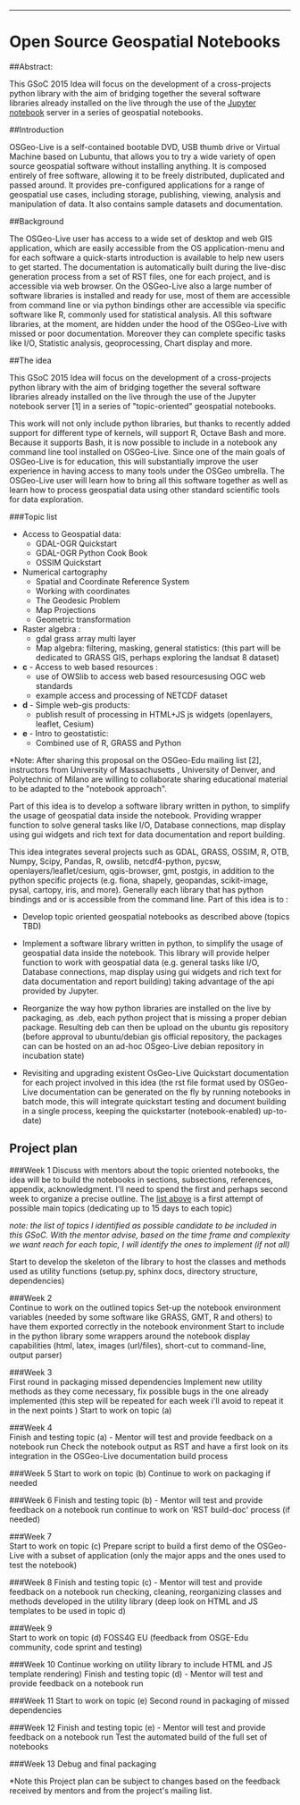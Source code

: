 

---

# Open Source Geospatial Notebooks

##Abstract:

   This GSoC 2015 Idea will focus on the development of a cross-projects python library with the aim of bridging together the several software libraries already installed on the live through the use of the  [Jupyter notebook](http://jupyter.org) server in a series of geospatial notebooks. 

##Introduction
  
  OSGeo-Live is a self-contained bootable DVD, USB thumb drive or Virtual Machine based on Lubuntu, that allows you to try a wide variety of open source geospatial software without installing anything. It is composed entirely of free software, allowing it to be freely distributed, duplicated and passed around. It provides pre-configured applications for a range of geospatial use cases, including storage, publishing, viewing, analysis and manipulation of data. It also contains sample datasets and documentation.
  

##Background
 
   The OSGeo-Live user has access to a wide set of desktop and web GIS application, which are easily accessible from the OS application-menu and for each software a quick-starts introduction is available to help new users to get started. 
   The documentation is automatically built during the live-disc generation process from a set of RST files, one for each project, and is accessible via web browser. 
   On the OSGeo-Live also a large number of software libraries is installed and ready for use, most of them are accessible from command line or via python bindings other are accessible via specific software like R, commonly used for statistical analysis. All this software libraries, at the  moment, are hidden under the hood of the OSGeo-Live with missed or poor documentation. Moreover they can complete specific tasks like I/O, Statistic analysis, geoprocessing, Chart display and more.
 
##The idea
  
  This GSoC 2015 Idea will focus on the development of a cross-projects python library with the aim of bridging together the several software libraries already installed on the live through the use of the Jupyter notebook server [1] in a series of "topic-oriented" geospatial notebooks.
 
  This work will not only include python libraries, but thanks to recently added support for different type of kernels, will support R, Octave Bash and more. Because it supports Bash, it is now possible to include in a notebook any command line tool installed on OSGeo-Live. Since one of the main goals of OSGeo-Live is for education, this will substantially improve the user experience in having access to many tools under the OSGeo umbrella. The OSGeo-Live user will learn how to bring all this software together as well as learn how to process geospatial data using other standard scientific tools for data exploration.
 

###Topic list
* Access to Geospatial data:
    * GDAL-OGR Quickstart
    * GDAL-OGR Python Cook Book
    * OSSIM Quickstart
* Numerical cartography
    * Spatial and Coordinate Reference System
    * Working with coordinates
    * The Geodesic Problem
    * Map Projections
    * Geometric transformation
* Raster algebra :
    * gdal grass array multi layer
    * Map algebra: filtering, masking, general statistics: (this part will be dedicated to GRASS GIS, perhaps exploring the landsat 8 dataset)
* **c** - Access to web based resources :
    * use of OWSlib to access web based resourcesusing OGC web standards
    * example access and processing of NETCDF dataset
* **d** - Simple web-gis products:
    * publish result of processing in HTML+JS  js widgets (openlayers, leaflet, Cesium)
* **e** - Intro to geostatistic:
    * Combined use of R, GRASS and Python 
 
*Note: After sharing this proposal on the OSGeo-Edu mailing list [2], instructors from University of Massachusetts ,  University of Denver, and Polytechnic of Milano are willing to collaborate sharing educational material to be adapted to the "notebook approach".
 
  Part of this idea is to develop a software library written in python, to simplify the usage of geospatial data inside the notebook. Providing wrapper function to solve general tasks like I/O, Database connections, map display using gui widgets and rich text for data documentation and report building.
 
This idea integrates several projects such as GDAL, GRASS, OSSIM, R, OTB, Numpy, Scipy, Pandas, R, owslib, netcdf4-python, pycsw, openlayers/leaflet/cesium, qgis-browser, gmt, postgis, in addition to the python specific projects (e.g. fiona, shapely, geopandas, scikit-image, pysal, cartopy, iris, and more). Generally each library that has python bindings and or is accessible from the command line. Part of this idea is to :
 
* Develop topic oriented geospatial notebooks as described above (topics TBD)

* Implement a software library written in python, to simplify the usage of geospatial data inside the notebook. This library will provide helper function to work with geospatial data (e.g. general tasks like I/O, Database connections, map display using gui widgets and rich text for data documentation and report building) taking advantage of the api provided by Jupyter.

* Reorganize the way how python libraries are installed on the live by packaging, as .deb, each python project that is missing a proper debian package. Resulting deb can then be upload on the ubuntu gis repository (before approval to ubuntu/debian gis official repository, the packages can can be hosted on an ad-hoc OSgeo-Live debian repository in incubation state)

* Revisiting and upgrading existent OsGeo-Live Quickstart documentation for each project involved in this idea (the rst file format used by OSGeo-Live documentation can be generated on the fly by running notebooks in batch mode, this will integrate quickstart testing and document building in a single process, keeping the quickstarter (notebook-enabled) up-to-date) 

## Project plan
 
###Week 1 
  Discuss with mentors about the topic oriented notebooks, the idea will be to build the notebooks in sections, subsections, references, appendix, acknowledgment. I'll need to spend the first and perhaps second week to organize a precise outline. The [list above](README.ipynb#Topic-list) is a first attempt of possible main topics (dedicating up to 15 days to each topic) 
  
*note: the list of topics I identified as possible candidate to be included in this GSoC. With the mentor advise, based on the time frame and complexity we want reach for each topic, I will identify the ones to implement (if not all)*
 
Start to develop the skeleton of the library to host the classes and methods used as utility functions (setup.py, sphinx docs, directory structure, dependencies)
 
 
###Week 2  
Continue to work on the outlined topics
Set-up the notebook environment variables (needed by some software like GRASS, GMT, R and others) to have them exported correctly in the notebook environment
Start to include in the python library some wrappers around the notebook display capabilities (html, latex, images (url/files), short-cut to command-line, output parser)
 
###Week 3  
First round in packaging missed dependencies
Implement new utility methods as they come necessary, fix possible bugs in the one already implemented (this step will be repeated for each week i'll avoid to repeat it in the next points )
Start to work on topic (a) 
 
###Week 4  
Finish and testing topic (a)  - Mentor will test and provide feedback on a notebook run
Check the notebook output as RST and have a first look on its integration in the OSGeo-Live documentation build process  
 
###Week 5 
Start to work on topic (b)
Continue to work on packaging if needed
 
###Week 6 
Finish and testing topic (b)  - Mentor will test and provide feedback on a notebook run
continue to work on 'RST build-doc' process (if needed)
 
###Week 7  
Start to work on topic (c)
Prepare script to build a first demo of the OSGeo-Live with a subset of application (only the major apps and the ones used to test the notebook) 
 
###Week 8 
Finish and testing topic (c)  - Mentor will test and provide feedback on a notebook run
checking, cleaning, reorganizing classes and methods developed in the utility library (deep look on HTML and JS templates to be used in topic d)
 
###Week 9  
Start to work on topic (d)
FOSS4G EU (feedback from OSGE-Edu community, code sprint and testing)
 
###Week 10 
Continue working on utility library to include HTML and JS template rendering)
Finish and testing topic (d)  - Mentor will test and provide feedback on a notebook run
 
###Week 11 
Start to work on topic (e)
Second round in packaging of missed dependencies
 
###Week 12 
Finish and testing topic (e)  - Mentor will test and provide feedback on a notebook run
Test the automated build of the full set of notebooks
 
###Week 13
Debug and final packaging
 
*Note this Project plan can be subject to changes based on the feedback received by mentors and from the project's mailing list.

